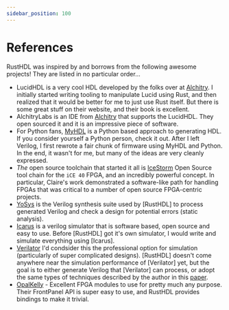 ```yaml
---
sidebar_position: 100
---
```

# References

RustHDL was inspired by and borrows from the following awesome projects!  They are listed in
no particular order...

- LucidHDL is a very cool HDL developed by the folks over at [Alchitry](https://www.alchitry.com).  I initially
started writing tooling to manipulate Lucid using Rust, and then realized that it would be better for
me to just use Rust itself.  But there is some great stuff on their website, and their book is excellent.
- AlchitryLabs is an IDE from [Alchitry](https://www.alchitry.com) that supports the LucidHDL.  They open sourced 
it and it is an impressive piece of software.
- For Python fans, [MyHDL](https://myhdl.org) is a Python based approach to generating HDL.  If you consider yourself a Python person, check it out.  After I left Verilog, I first rewrote a fair chunk of firmware using MyHDL and Python.  In the end, it wasn't for me, but many of the ideas are very cleanly expressed.
- _The_ open source toolchain that started it all is [IceStorm](https://clifford.at/icestorm) Open Source tool chain for the `iCE 40` FPGA, and an incredibly powerful concept.  In particular, Claire's work demonstrated a software-like path for handling FPGAs that was critical to a number of open source FPGA-centric projects. 
- [YoSys](https://github.com/YosysHQ/yosys) is the Verilog synthesis suite used by [RustHDL] to 
process generated Verilog and check a design for potential errors (static analysis).  
- [Icarus](http://iverilog.icarus.com/) is a verilog simulator that is software based, open source
and easy to use.  Before [RustHDL] got it's own simulator, I would write and simulate everything
using [Icarus].
- [Verilator](https://www.veripool.org/verilator/) I'd condsider this the professional option
for simulation (particularly of super complicated designs).  [RustHDL] doesn't come anywhere near
the simulation performance of [Verilator] yet, but the goal is to either generate Verilog that
[Verilator] can process, or adopt the same types of techniques described by the author in this 
[paper](https://veripool.org/papers/Verilator_Internals1_202010.pdf).
- [OpalKelly](https://opalkelly.com) - Excellent FPGA modules to use for pretty much any purpose.  Their
FrontPanel API is super easy to use, and RustHDL provides bindings to make it trivial.
